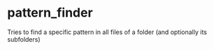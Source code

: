 # pattern_finder
Tries to find a specific pattern in all files of a folder (and optionally its subfolders)

